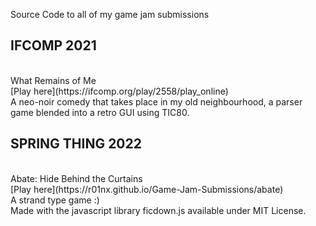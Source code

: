 Source Code to all of my game jam submissions <br/>

<h2>IFCOMP 2021</h2> <br/>
What Remains of Me <br/>
[Play here](https://ifcomp.org/play/2558/play_online) <br/>
A neo-noir comedy that takes place in my old neighbourhood, a parser game blended into a retro GUI using TIC80.

<h2>SPRING THING 2022</h2><br/>
Abate: Hide Behind the Curtains<br/>
[Play here](https://r01nx.github.io/Game-Jam-Submissions/abate)<br/>
A strand type game :) <br/>
Made with the javascript library ficdown.js available under MIT License.
